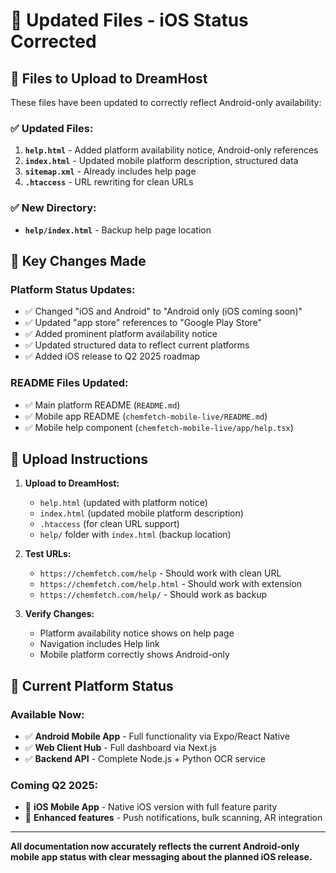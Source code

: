 # 🔄 Updated Files - iOS Status Corrected

## 📁 Files to Upload to DreamHost

These files have been updated to correctly reflect Android-only availability:

### ✅ **Updated Files:**

1. **`help.html`** - Added platform availability notice, Android-only references
2. **`index.html`** - Updated mobile platform description, structured data
3. **`sitemap.xml`** - Already includes help page
4. **`.htaccess`** - URL rewriting for clean URLs

### ✅ **New Directory:**

- **`help/index.html`** - Backup help page location

## 🎯 Key Changes Made

### **Platform Status Updates:**

- ✅ Changed "iOS and Android" to "Android only (iOS coming soon)"
- ✅ Updated "app store" references to "Google Play Store"
- ✅ Added prominent platform availability notice
- ✅ Updated structured data to reflect current platforms
- ✅ Added iOS release to Q2 2025 roadmap

### **README Files Updated:**

- ✅ Main platform README (`README.md`)
- ✅ Mobile app README (`chemfetch-mobile-live/README.md`)
- ✅ Mobile help component (`chemfetch-mobile-live/app/help.tsx`)

## 🚀 Upload Instructions

1. **Upload to DreamHost:**
   - `help.html` (updated with platform notice)
   - `index.html` (updated mobile platform description)
   - `.htaccess` (for clean URL support)
   - `help/` folder with `index.html` (backup location)

2. **Test URLs:**
   - `https://chemfetch.com/help` - Should work with clean URL
   - `https://chemfetch.com/help.html` - Should work with extension
   - `https://chemfetch.com/help/` - Should work as backup

3. **Verify Changes:**
   - Platform availability notice shows on help page
   - Navigation includes Help link
   - Mobile platform correctly shows Android-only

## 📱 Current Platform Status

### **Available Now:**

- ✅ **Android Mobile App** - Full functionality via Expo/React Native
- ✅ **Web Client Hub** - Full dashboard via Next.js
- ✅ **Backend API** - Complete Node.js + Python OCR service

### **Coming Q2 2025:**

- 🔄 **iOS Mobile App** - Native iOS version with full feature parity
- 🔄 **Enhanced features** - Push notifications, bulk scanning, AR integration

---

**All documentation now accurately reflects the current Android-only mobile app status with clear messaging about the planned iOS release.**
